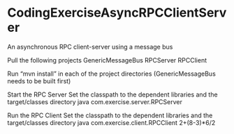 # CodingExerciseAsyncRPCClientServer
An asynchronous RPC client-server using a message bus

Pull the following projects
  GenericMessageBus
  RPCServer
  RPCClient

Run “mvn install” in each of the project directories (GenericMessageBus needs to be built first)

Start the RPC Server
  Set the classpath to the dependent libraries and the target/classes directory
  java com.exercise.server.RPCServer

Run the RPC Client
  Set the classpath to the dependent libraries and the target/classes directory
  java com.exercise.client.RPCClient 2+(8-3)*6/2
